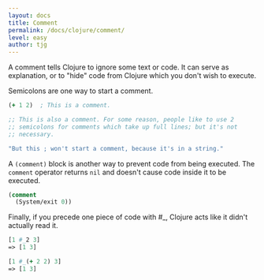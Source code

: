 ```yaml
---
layout: docs
title: Comment
permalink: /docs/clojure/comment/
level: easy
author: tjg
---
```


A comment tells Clojure to ignore some text or code. It can serve as
explanation, or to "hide" code from Clojure which you don't wish to
execute.

Semicolons are one way to start a comment.

```clojure
(+ 1 2)  ; This is a comment.

;; This is also a comment. For some reason, people like to use 2
;; semicolons for comments which take up full lines; but it's not
;; necessary.

"But this ; won't start a comment, because it's in a string."
```

A `(comment)` block is another way to prevent code from being
executed. The `comment` operator returns `nil` and doesn't cause code
inside it to be executed.

```clojure
(comment
  (System/exit 0))
```

Finally, if you precede one piece of code with #_, Clojure acts like
it didn't actually read it.

```clojure
[1 #_2 3]
=> [1 3]

[1 #_(+ 2 2) 3]
=> [1 3]
```